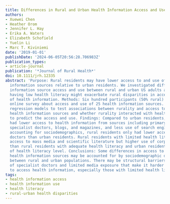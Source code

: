 ```yaml
---
title: Differences in Rural and Urban Health Information Access and Use
authors:
- Xuewei Chen
- Heather Orom
- Jennifer L. Hay
- Erika A. Waters
- Elizabeth Schofield
- Yuelin Li
- Marc T. Kiviniemi
date: '2019-01-01'
publishDate: '2024-06-05T20:56:28.706983Z'
publication_types:
- article-journal
publication: '*Journal of Rural Health*'
doi: 10.1111/jrh.12335
abstract: 'Purpose: Rural residents may have lower access to and use of certain health
  information sources relative to urban residents. We investigated differences in
  information source access and use between rural and urban US adults and whether
  having low health literacy might exacerbate rural disparities in access to and use
  of health information. Methods: Six hundred participants (50% rural) completed an
  online survey about access and use of 25 health information sources. We used logistic
  regression models to test associations between rurality and access to and use of
  health information sources and whether rurality interacted with health literacy
  to predict the access and use. Findings: Compared to urban residents, rural residents
  had lower access to health information from sources including primary care providers,
  specialist doctors, blogs, and magazines, and less use of search engines. After
  accounting for sociodemographics, rural residents only had lower access to specialist
  doctors than urban residents. Rural residents with limited health literacy had lower
  access to mass media and scientific literature but higher use of corporations/companies
  than rural residents with adequate health literacy and urban residents regardless
  of health literacy level. Conclusions: Some differences in access to and use of
  health information sources may be accounted for by sociodemographic differences
  between rural and urban populations. There may be structural barriers such as shortage
  of specialist doctors and limited media exposure that make it harder for rural residents
  to access health information, especially those with limited health literacy.'
tags:
- health information access
- health information use
- health literacy
- rural-urban health disparities
---
```

